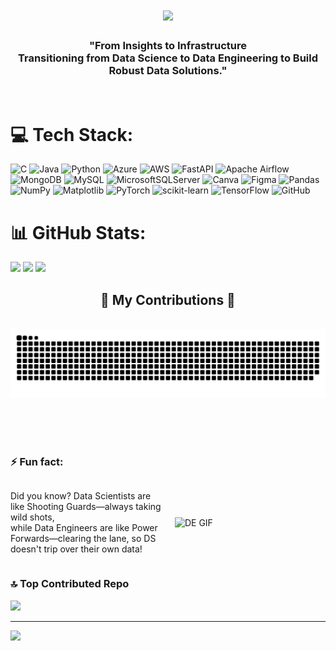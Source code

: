 <h1 align="center">
    <img src="https://readme-typing-svg.herokuapp.com/?font=Righteous&size=35&center=true&vCenter=true&width=500&height=70&duration=4000&lines=Hi+There!+👋;+I'm+HTP!;" />
</h1>

<h3 align="center">"From Insights to Infrastructure <br/> 
  Transitioning from Data Science to Data Engineering to Build Robust Data Solutions."</h3>

<br/>

# 💻 Tech Stack:
![C](https://img.shields.io/badge/c-%2300599C.svg?style=plastic&logo=c&logoColor=white) 
![Java](https://img.shields.io/badge/java-%23ED8B00.svg?style=plastic&logo=openjdk&logoColor=white) 
![Python](https://img.shields.io/badge/python-3670A0?style=plastic&logo=python&logoColor=ffdd54) 
![Azure](https://img.shields.io/badge/azure-%230072C6.svg?style=plastic&logo=microsoftazure&logoColor=white) 
![AWS](https://img.shields.io/badge/AWS-%23FF9900.svg?style=plastic&logo=amazon-aws&logoColor=white) 
![FastAPI](https://img.shields.io/badge/FastAPI-005571?style=plastic&logo=fastapi) 
![Apache Airflow](https://img.shields.io/badge/Apache%20Airflow-017CEE?style=plastic&logo=Apache%20Airflow&logoColor=white) 
![MongoDB](https://img.shields.io/badge/MongoDB-%234ea94b.svg?style=plastic&logo=mongodb&logoColor=white) 
![MySQL](https://img.shields.io/badge/mysql-4479A1.svg?style=plastic&logo=mysql&logoColor=white) 
![MicrosoftSQLServer](https://img.shields.io/badge/Microsoft%20SQL%20Server-CC2927?style=plastic&logo=microsoft%20sql%20server&logoColor=white) 
![Canva](https://img.shields.io/badge/Canva-%2300C4CC.svg?style=plastic&logo=Canva&logoColor=white) 
![Figma](https://img.shields.io/badge/figma-%23F24E1E.svg?style=plastic&logo=figma&logoColor=white) 
![Pandas](https://img.shields.io/badge/pandas-%23150458.svg?style=plastic&logo=pandas&logoColor=white) 
![NumPy](https://img.shields.io/badge/numpy-%23013243.svg?style=plastic&logo=numpy&logoColor=white) 
![Matplotlib](https://img.shields.io/badge/Matplotlib-%23ffffff.svg?style=plastic&logo=Matplotlib&logoColor=black) 
![PyTorch](https://img.shields.io/badge/PyTorch-%23EE4C2C.svg?style=plastic&logo=PyTorch&logoColor=white) 
![scikit-learn](https://img.shields.io/badge/scikit--learn-%23F7931E.svg?style=plastic&logo=scikit-learn&logoColor=white) 
![TensorFlow](https://img.shields.io/badge/TensorFlow-%23FF6F00.svg?style=plastic&logo=TensorFlow&logoColor=white) 
![GitHub](https://img.shields.io/badge/github-%23121011.svg?style=plastic&logo=github&logoColor=white)

# 📊 GitHub Stats:
![](https://github-readme-stats.vercel.app/api?username=HTP17821&theme=github_dark_dimmed&hide_border=false&include_all_commits=true&count_private=true)
![](https://github-readme-streak-stats.herokuapp.com/?user=HTP17821&theme=github_dark_dimmed&hide_border=false)
![](https://github-readme-stats.vercel.app/api/top-langs/?username=HTP17821&theme=github_dark_dimmed&hide_border=false&include_all_commits=true&count_private=true&layout=compact)

<div align="center">
  <h2>🐍 My Contributions 🐍</h2>
  <br>
  <img alt="snake eating my contributions" src="https://raw.githubusercontent.com/salesp07/salesp07/output/github-contribution-grid-snake.svg" />
  
  <br/><br/><br/>
</div>

### ⚡ Fun fact:
<div style="display: flex; align-items: center;">
    <p style="margin-right: 20px; width: 60%;">
        Did you know? Data Scientists are like Shooting Guards—always taking wild shots, </br>
        while Data Engineers are like Power Forwards—clearing the lane, so DS doesn't trip over their own data!
    </p>
    <img alt="DE GIF" width="300" src="https://github.com/HTP17821/HTP17821/raw/main/DE.gif">
</div>



### 🔝 Top Contributed Repo
![](https://github-contributor-stats.vercel.app/api?username=HTP17821&limit=5&theme=gotham&combine_all_yearly_contributions=true)

---
[![](https://visitcount.itsvg.in/api?id=HTP17821&icon=5&color=1)](https://visitcount.itsvg.in)

<!-- Proudly created with GPRM ( https://gprm.itsvg.in ) -->
